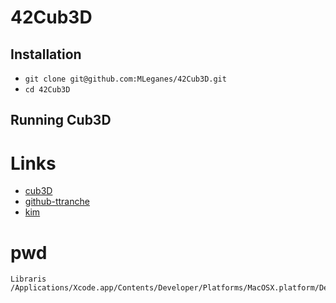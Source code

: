 # 42Cub3D

## Installation

* `git clone git@github.com:MLeganes/42Cub3D.git`
* `cd 42Cub3D`

## Running Cub3D
 

# Links

* [cub3D](https://harm-smits.github.io/42docs/projects/cub3d)
* [github-ttranche](https://github.com/ttranche/cub3D)
* [kim](https://humonnom.tistory.com/entry/cub3d-map-parse-%EB%A7%B5-%ED%8C%8C%EC%8B%B1%ED%95%98%EA%B8%B0)



# pwd
	Libraris
	/Applications/Xcode.app/Contents/Developer/Platforms/MacOSX.platform/Developer/SDKs/MacOSX.sdk/usr/include